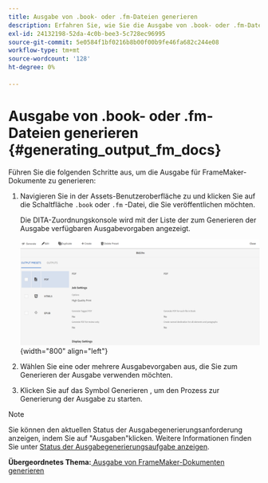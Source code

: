 ```yaml
---
title: Ausgabe von .book- oder .fm-Dateien generieren
description: Erfahren Sie, wie Sie die Ausgabe von .book- oder .fm-Dateien in AEM Guides generieren.
exl-id: 24132198-52da-4c0b-bee3-5c728ec96995
source-git-commit: 5e0584f1bf0216b8b00f00b9fe46fa682c244e08
workflow-type: tm+mt
source-wordcount: '128'
ht-degree: 0%

---
```


# Ausgabe von .book- oder .fm-Dateien generieren {#generating_output_fm_docs}

Führen Sie die folgenden Schritte aus, um die Ausgabe für FrameMaker-Dokumente zu generieren:

1. Navigieren Sie in der Assets-Benutzeroberfläche zu und klicken Sie auf die Schaltfläche `.book` oder `.fm` -Datei, die Sie veröffentlichen möchten.

   Die DITA-Zuordnungskonsole wird mit der Liste der zum Generieren der Ausgabe verfügbaren Ausgabevorgaben angezeigt.

   ![](images/publish-fm-doc.png){width="800" align="left"}

1. Wählen Sie eine oder mehrere Ausgabevorgaben aus, die Sie zum Generieren der Ausgabe verwenden möchten.

1. Klicken Sie auf das Symbol Generieren , um den Prozess zur Generierung der Ausgabe zu starten.


>[!NOTE]
>
> Sie können den aktuellen Status der Ausgabegenerierungsanforderung anzeigen, indem Sie auf &quot;Ausgaben&quot;klicken. Weitere Informationen finden Sie unter [Status der Ausgabegenerierungsaufgabe anzeigen](fm-output-view-status.md).

**Übergeordnetes Thema:**[ Ausgabe von FrameMaker-Dokumenten generieren](fm-output-generatation.md)
